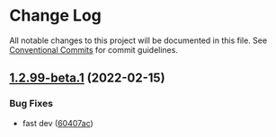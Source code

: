 # Change Log

All notable changes to this project will be documented in this file.
See [Conventional Commits](https://conventionalcommits.org) for commit guidelines.

## [1.2.99-beta.1](https://github.com/midwayjs/cli/compare/v1.2.98...v1.2.99-beta.1) (2022-02-15)


### Bug Fixes

* fast dev ([60407ac](https://github.com/midwayjs/cli/commit/60407acca89d4495173c64458687e5a6b03a8411))

